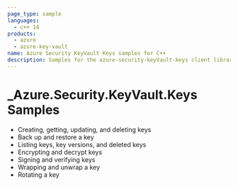 ```yaml
---
page_type: sample
languages:
  - c++ 14
products:
  - azure
  - azure-key-vault
name: Azure Security KeyVault Keys samples for C++
description: Samples for the azure-security-keyVault-keys client library.
---
```


# _Azure.Security.KeyVault.Keys Samples

- Creating, getting, updating, and deleting keys
- Back up and restore a key
- Listing keys, key versions, and deleted keys
- Encrypting and decrypt keys
- Signing and verifying keys
- Wrapping and unwrap a key
- Rotating a key
